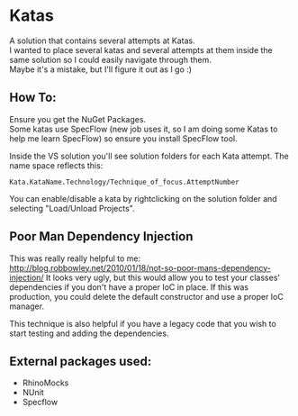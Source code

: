 # Katas
A solution that contains several attempts at Katas.  
I wanted to place several katas and several attempts at them inside the same solution so I could easily navigate through them.  
Maybe it's a mistake, but I'll figure it out as I go :)  

## How To:
Ensure you get the NuGet Packages.  
Some katas use SpecFlow (new job uses it, so I am doing some Katas to help me learn SpecFlow) so ensure you install SpecFlow tool.  

Inside the VS solution you'll see solution folders for each Kata attempt. The name space reflects this:

`Kata.KataName.Technology/Technique_of_focus.AttemptNumber`

You can enable/disable a kata by rightclicking on the solution folder and selecting "Load/Unload Projects".  


## Poor Man Dependency Injection
This was really really helpful to me: http://blog.robbowley.net/2010/01/18/not-so-poor-mans-dependency-injection/
It looks very ugly, but this would allow you to test your classes' dependencies if you don't have a proper IoC in place. If this was production, you could delete the default constructor and use a proper IoC manager.

This technique is also helpful if you have a legacy code that you wish to start testing and adding the dependencies.

## External packages used:
- RhinoMocks
- NUnit
- Specflow
